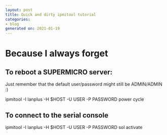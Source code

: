 ```yaml
---
layout: post
title: Quick and dirty ipmitool tutorial
categories:
- blog
generated on: 2021-01-19
---
```

# Because I always forget

## To reboot a SUPERMICRO server:

Just remember that the default user/password might still be ADMIN/ADMIN :)

ipmitool -I lanplus -H $HOST -U USER -P PASSWORD power cycle

## To connect to  the serial console

ipmitool -I lanplus -H $HOST -U USER -P PASSWORD sol activate

